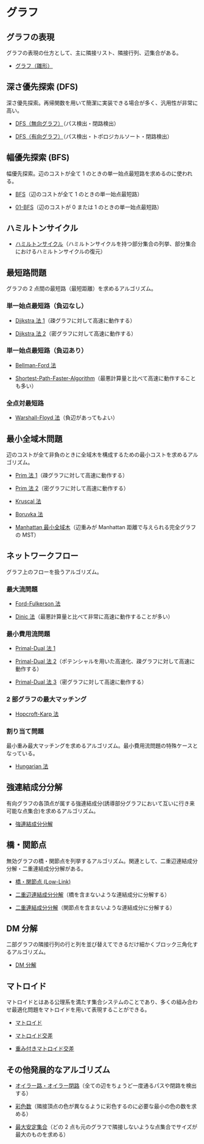 # グラフ

## グラフの表現

グラフの表現の仕方として、主に隣接リスト、隣接行列、辺集合がある。

- [グラフ（雛形）](Graph_Template.hpp)

## 深さ優先探索 (DFS)

深さ優先探索。再帰関数を用いて簡潔に実装できる場合が多く、汎用性が非常に高い。

- [DFS（無向グラフ）](DFS_Undirected.hpp)（パス検出・閉路検出）

- [DFS（有向グラフ）](DFS_Directed.hpp)（パス検出・トポロジカルソート・閉路検出）

## 幅優先探索 (BFS)

幅優先探索。辺のコストが全て 1 のときの単一始点最短路を求めるのに使われる。

- [BFS](BFS.hpp)（辺のコストが全て 1 のときの単一始点最短路）

- [01-BFS](01-BFS.hpp)（辺のコストが 0 または 1 のときの単一始点最短路）

## ハミルトンサイクル

- [ハミルトンサイクル](Hamilton_Cycle.hpp)（ハミルトンサイクルを持つ部分集合の列挙、部分集合におけるハミルトンサイクルの復元）

## 最短路問題

グラフの 2 点間の最短路（最短距離）を求めるアルゴリズム。

### 単一始点最短路（負辺なし）

- [Dijkstra 法 1](Dijkstra-1.hpp)（疎グラフに対して高速に動作する）

- [Dijkstra 法 2](Dijkstra-2.hpp)（密グラフに対して高速に動作する）

### 単一始点最短路（負辺あり）

- [Bellman-Ford 法](Bellman-Ford.hpp)

- [Shortest-Path-Faster-Algorithm](Shortest-Path-Faster-Algorithm.hpp)（最悪計算量と比べて高速に動作することも多い）

### 全点対最短路

- [Warshall-Floyd 法](Warshall-Floyd.hpp)（負辺があってもよい）

## 最小全域木問題

辺のコストが全て非負のときに全域木を構成するための最小コストを求めるアルゴリズム。

- [Prim 法 1](Prim-1.hpp)（疎グラフに対して高速に動作する）

- [Prim 法 2](Prim-2.hpp)（密グラフに対して高速に動作する）

- [Kruscal 法](Kruscal.hpp)

- [Boruvka 法](Boruvka.hpp)

- [Manhattan 最小全域木](Manhattan_MST.hpp)（辺重みが Manhattan 距離で与えられる完全グラフの MST）

## ネットワークフロー

グラフ上のフローを扱うアルゴリズム。

### 最大流問題

- [Ford-Fulkerson 法](Ford-Fulkerson.hpp)

- [Dinic 法](Dinic.hpp)（最悪計算量と比べて非常に高速に動作することが多い）

### 最小費用流問題

- [Primal-Dual 法 1](Primal-Dual-1.hpp)

- [Primal-Dual 法 2](Primal-Dual-2.hpp)（ポテンシャルを用いた高速化、疎グラフに対して高速に動作する）

- [Primal-Dual 法 3](Primal-Dual-3.hpp)（密グラフに対して高速に動作する）

### 2 部グラフの最大マッチング

- [Hopcroft-Karp 法](Hopcroft-Karp.hpp)

### 割り当て問題

最小重み最大マッチングを求めるアルゴリズム。最小費用流問題の特殊ケースとなっている。

- [Hungarian 法](Hungarian.hpp)

## 強連結成分分解

有向グラフの各頂点が属する強連結成分(誘導部分グラフにおいて互いに行き来可能な点集合)を求めるアルゴリズム。

- [強連結成分分解](Strongly-Connected_Components.hpp)

## 橋・関節点

無効グラフの橋・関節点を列挙するアルゴリズム。関連として、二重辺連結成分分解・二重連結成分分解がある。

- [橋・関節点 (Low-Link)](Low_Link.hpp)

- [二重辺連結成分分解](Two-Edge-Connected_Components.hpp)（橋を含まないような連結成分に分解する）

- [二重連結成分分解](Biconnected_Components.hpp)（関節点を含まないような連結成分に分解する）

## DM 分解

二部グラフの隣接行列の行と列を並び替えてできるだけ細かくブロック三角化するアルゴリズム。

- [DM 分解](Dulmage-Mendelsohn_Decomposition.hpp)

## マトロイド

マトロイドとはある公理系を満たす集合システムのことであり、多くの組み合わせ最適化問題をマトロイドを用いて表現することができる。

- [マトロイド](Matroid.hpp)

- [マトロイド交差](Matroid_Intersection.hpp)

- [重み付きマトロイド交差](Weighted_Matroid_Intersection.hpp)

## その他発展的なアルゴリズム

- [オイラー路・オイラー閉路](Eulerian_Trail.hpp)（全ての辺をちょうど一度通るパスや閉路を検出する）

- [彩色数](Choromatic_Number.hpp)（隣接頂点の色が異なるように彩色するのに必要な最小の色の数を求める）

- [最大安定集合](Maximum_Independent_Set.hpp)（どの 2 点も元のグラフで隣接しないような点集合でサイズが最大のものを求める）
